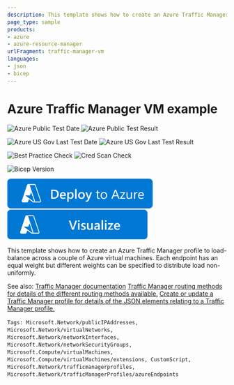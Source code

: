 ```yaml
---
description: This template shows how to create an Azure Traffic Manager profile load-balancing across multiple virtual machines.
page_type: sample
products:
- azure
- azure-resource-manager
urlFragment: traffic-manager-vm
languages:
- json
- bicep
---
```

# Azure Traffic Manager VM example

![Azure Public Test Date](https://azurequickstartsservice.blob.core.windows.net/badges/quickstarts/microsoft.network/traffic-manager-vm/PublicLastTestDate.svg)
![Azure Public Test Result](https://azurequickstartsservice.blob.core.windows.net/badges/quickstarts/microsoft.network/traffic-manager-vm/PublicDeployment.svg)

![Azure US Gov Last Test Date](https://azurequickstartsservice.blob.core.windows.net/badges/quickstarts/microsoft.network/traffic-manager-vm/FairfaxLastTestDate.svg)
![Azure US Gov Last Test Result](https://azurequickstartsservice.blob.core.windows.net/badges/quickstarts/microsoft.network/traffic-manager-vm/FairfaxDeployment.svg)

![Best Practice Check](https://azurequickstartsservice.blob.core.windows.net/badges/quickstarts/microsoft.network/traffic-manager-vm/BestPracticeResult.svg)
![Cred Scan Check](https://azurequickstartsservice.blob.core.windows.net/badges/quickstarts/microsoft.network/traffic-manager-vm/CredScanResult.svg)

![Bicep Version](https://azurequickstartsservice.blob.core.windows.net/badges/quickstarts/microsoft.network/traffic-manager-vm/BicepVersion.svg)

[![Deploy To Azure](https://raw.githubusercontent.com/Azure/azure-quickstart-templates/master/1-CONTRIBUTION-GUIDE/images/deploytoazure.svg?sanitize=true)](https://portal.azure.com/#create/Microsoft.Template/uri/https%3A%2F%2Fraw.githubusercontent.com%2FAzure%2Fazure-quickstart-templates%2Fmaster%2Fquickstarts%2Fmicrosoft.network%2Ftraffic-manager-vm%2Fazuredeploy.json)  [![Visualize](https://raw.githubusercontent.com/Azure/azure-quickstart-templates/master/1-CONTRIBUTION-GUIDE/images/visualizebutton.svg?sanitize=true)](http://armviz.io/#/?load=https%3A%2F%2Fraw.githubusercontent.com%2FAzure%2Fazure-quickstart-templates%2Fmaster%2Fquickstarts%2Fmicrosoft.network%2Ftraffic-manager-vm%2Fazuredeploy.json)

This template shows how to create an Azure Traffic Manager profile to load-balance across a couple of Azure virtual machines.  Each endpoint has an equal weight but different weights can be specified to distribute load non-uniformly.

See also:
[Traffic Manager documentation](https://learn.microsoft.com/azure/traffic-manager/)
[Traffic Manager routing methods for details of the different routing methods available.](https://azure.microsoft.com/documentation/articles/traffic-manager-routing-methods/)
[Create or update a Traffic Manager profile for details of the JSON elements relating to a Traffic Manager profile.](https://learn.microsoft.com/rest/api/trafficmanager/)

`Tags: Microsoft.Network/publicIPAddresses, Microsoft.Network/virtualNetworks, Microsoft.Network/networkInterfaces, Microsoft.Network/networkSecurityGroups, Microsoft.Compute/virtualMachines, Microsoft.Compute/virtualMachines/extensions, CustomScript, Microsoft.Network/trafficmanagerprofiles, Microsoft.Network/trafficManagerProfiles/azureEndpoints`
